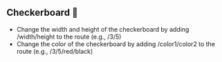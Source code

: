 ## Checkerboard 🏁

* Change the width and height of the checkerboard by adding /width/height to the route (e.g., /3/5)
* Change the color of the checkerboard by adding /color1/color2 to the route (e.g., /3/5/red/black)
